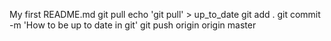 My first README.md
git pull
echo 'git pull' > up_to_date
git add .
git commit -m 'How to be up to date in git'
git push origin origin master
